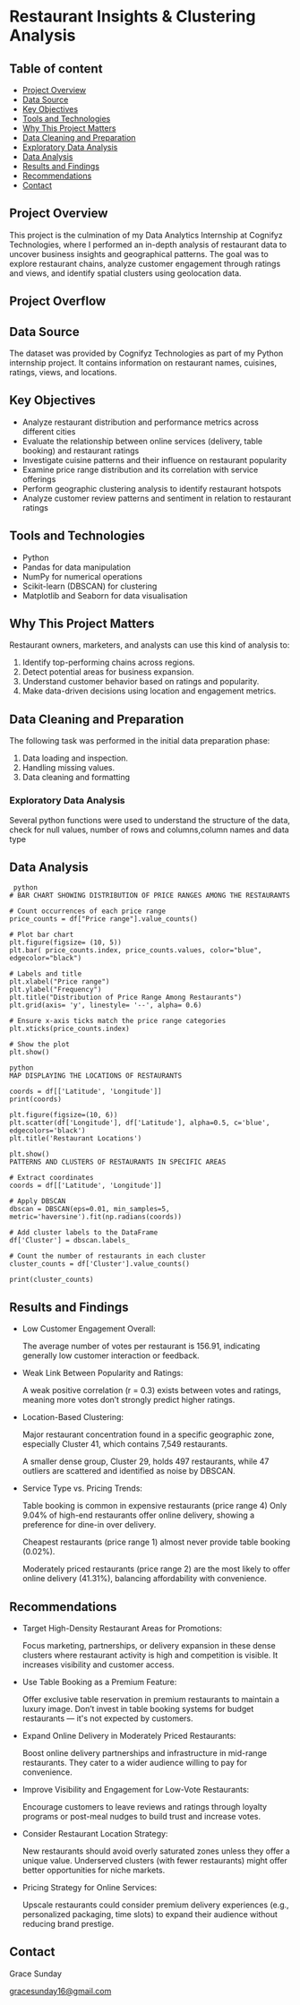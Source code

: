 # Restaurant Insights & Clustering Analysis 

## Table of content
- [Project Overview](#project-overview)
- [Data Source](#data-source)
- [Key Objectives](#key-objectives)
- [Tools and Technologies ](#tools-and-technologies)
- [Why This Project Matters](#why-this-project-matters)
- [Data Cleaning and Preparation](#data-cleaning-and-preparation)
- [Exploratory Data Analysis](#exploratory-data-analysis)
- [ Data Analysis ](#data-analysis)
- [Results and Findings](#results-and-findings)
- [Recommendations](#recommendations)
- [Contact](#contact)
  
## Project Overview

This project is the culmination of my Data Analytics Internship at Cognifyz Technologies, where I performed an in-depth analysis of restaurant data to uncover business insights and geographical patterns.
The goal was to explore restaurant chains, analyze customer engagement through ratings and views, and identify spatial clusters using geolocation data.

## Project Overflow

## Data Source

The dataset was provided by Cognifyz Technologies as part of my Python internship project. It contains information on restaurant names, cuisines, ratings, views, and locations.

## Key Objectives

- Analyze restaurant distribution and performance metrics across different cities
- Evaluate the relationship between online services (delivery, table booking) and restaurant ratings
- Investigate cuisine patterns and their influence on restaurant popularity
- Examine price range distribution and its correlation with service offerings
- Perform geographic clustering analysis to identify restaurant hotspots
- Analyze customer review patterns and sentiment in relation to restaurant ratings

## Tools and Technologies 

- Python
- Pandas for data manipulation 
- NumPy for numerical operations
- Scikit-learn (DBSCAN) for clustering
- Matplotlib and Seaborn for data visualisation 

## Why This Project Matters

Restaurant owners, marketers, and analysts can use this kind of analysis to:

1. Identify top-performing chains across regions.
2. Detect potential areas for business expansion.
3. Understand customer behavior based on ratings and popularity.
4. Make data-driven decisions using location and engagement metrics.

## Data Cleaning and Preparation

The following task was performed in the initial data preparation phase:

1. Data loading and inspection.
2. Handling missing values.
3. Data cleaning and formatting

### Exploratory Data Analysis

Several python functions were used to understand the structure of the data, check for null values, number of rows and columns,column names and data type

## Data Analysis 
```
 python
# BAR CHART SHOWING DISTRIBUTION OF PRICE RANGES AMONG THE RESTAURANTS

# Count occurrences of each price range
price_counts = df["Price range"].value_counts()

# Plot bar chart
plt.figure(figsize= (10, 5))
plt.bar( price_counts.index, price_counts.values, color="blue", edgecolor="black")

# Labels and title
plt.xlabel("Price range")
plt.ylabel("Frequency")
plt.title("Distribution of Price Range Among Restaurants")
plt.grid(axis= 'y', linestyle= '--', alpha= 0.6)

# Ensure x-axis ticks match the price range categories
plt.xticks(price_counts.index)

# Show the plot
plt.show()
```


```
python
MAP DISPLAYING THE LOCATIONS OF RESTAURANTS

coords = df[['Latitude', 'Longitude']]
print(coords)

plt.figure(figsize=(10, 6))
plt.scatter(df['Longitude'], df['Latitude'], alpha=0.5, c='blue', edgecolors='black')
plt.title('Restaurant Locations')

plt.show()
PATTERNS AND CLUSTERS OF RESTAURANTS IN SPECIFIC AREAS

# Extract coordinates
coords = df[['Latitude', 'Longitude']]

# Apply DBSCAN
dbscan = DBSCAN(eps=0.01, min_samples=5, metric='haversine').fit(np.radians(coords))

# Add cluster labels to the DataFrame
df['Cluster'] = dbscan.labels_

# Count the number of restaurants in each cluster
cluster_counts = df['Cluster'].value_counts()

print(cluster_counts)
```

## Results and Findings
- Low Customer Engagement Overall:

  The average number of votes per restaurant is 156.91, indicating generally low customer interaction or feedback.

- Weak Link Between Popularity and Ratings:

  A weak positive correlation (r = 0.3) exists between votes and ratings, meaning more votes don’t strongly predict higher ratings.

- Location-Based Clustering:

  Major restaurant concentration found in a specific geographic zone, especially Cluster 41, which contains 7,549 restaurants.

  A smaller dense group, Cluster 29, holds 497 restaurants, while 47 outliers are scattered and identified as noise by DBSCAN.

- Service Type vs. Pricing Trends:

  Table booking is common in expensive restaurants (price range 4)
  Only 9.04% of high-end restaurants offer online delivery, showing a preference for dine-in over delivery.

  Cheapest restaurants (price range 1) almost never provide table booking (0.02%).

  Moderately priced restaurants (price range 2) are the most likely to offer online delivery (41.31%), balancing affordability with convenience.

## Recommendations
- Target High-Density Restaurant Areas for Promotions:

  Focus marketing, partnerships, or delivery expansion in these dense clusters where restaurant activity is high and competition is visible. It increases visibility and customer access.

- Use Table Booking as a Premium Feature:

  Offer exclusive table reservation in premium restaurants to maintain a luxury image. Don’t invest in table booking systems for budget restaurants — it's not expected by customers.

- Expand Online Delivery in Moderately Priced Restaurants:

  Boost online delivery partnerships and infrastructure in mid-range restaurants. They cater to a wider audience willing to pay for convenience.

- Improve Visibility and Engagement for Low-Vote Restaurants:

  Encourage customers to leave reviews and ratings through loyalty programs or post-meal nudges to build trust and increase votes.

- Consider Restaurant Location Strategy:

  New restaurants should avoid overly saturated zones unless they offer a unique value. Underserved clusters (with fewer restaurants) might offer better opportunities for niche markets.

- Pricing Strategy for Online Services:

  Upscale restaurants could consider premium delivery experiences (e.g., personalized packaging, time slots) to expand their audience without reducing brand prestige.
  
## Contact
Grace Sunday

gracesunday16@gmail.com 

